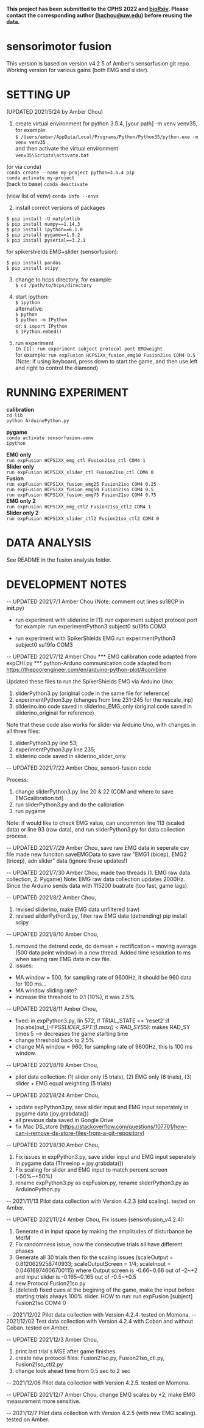 **This project has been submitted to the CPHS 2022 and [bioRxiv](https://doi.org/10.1101/2022.06.29.498180). Please contact the corresponding author (hachou@uw.edu) before reusing the data.**

# sensorimotor fusion 

This version is based on version v4.2.5 of Amber's sensorfusion git repo. Working version for various gains (both EMG and slider).

# SETTING UP 
(UPDATED 2021/5/24 by Amber Chou)

1. create virtual environment for python 3.5.4, [your path] -m venv venv35, for example: <br/>
`$ /Users/amber/AppData/Local/Programs/Python/Python35/python.exe -m venv venv35`<br/>
and then activate the virtual environment<br/>
`venv35\Scripts\activate.bat`<br/>

(or via conda)<br/>
`conda create --name my-project python=3.5.4 pip`<br/>
`conda activate my-project`<br/>
(back to base) `conda deactivate`<br/>

(view list of venv) `conda info --envs`<br/>


2. install correct versions of packages<br/>

`$ pip install -U matplotlib `<br/>
`$ pip install numpy==1.14.3 `<br/>
`$ pip install ipython==6.1.0 `<br/>
`$ pip install pygame==1.9.2 `<br/>
`$ pip install pyserial==3.2.1`<br/>


for spikershields EMG+slider (sensorfusion):<br/>

`$ pip install pandas` <br/>
`$ pip install scipy`


3. change to hcps directory, for example: <br/>
`$ cd /path/to/hcps/directory`

4. start ipython:<br/>
`$ ipython`<br/>
alternative: <br/>
`$ python`<br/>
`$ python -m IPython`<br/>
or:
`$ import IPython` <br/>
`$ IPython.embed()`

5. run experiment<br/>
`In [1]: run experiment subject protocol port EMGweight`<br/>
for example: `run expFusion HCPS1XX_fusion_emg50 Fusion21so COM4 0.5` <br/>
(Note: if using keyboard, press down to start the game, and then use left and right to control the diamond)

# RUNNING EXPERIMENT

**calibration**<br/>
`cd lib`<br/>
`python ArduinoPython.py`

**pygame**<br/>
`conda activate sensorfusion-venv`<br/>
`ipython`

**EMG only**<br/>
`run expFusion HCPS1XX_emg_ctl Fusion21so_ctl COM4 1`<br/>
**Slider only**<br/>
`run expFusion HCPS1XX_slider_ctl Fusion21so_ctl COM4 0`<br/>
**Fusion**<br/>
`run expFusion HCPS1XX_fusion_emg25 Fusion21so COM4 0.25`<br/>
`run expFusion HCPS1XX_fusion_emg50 Fusion21so COM4 0.5`<br/>
`run expFusion HCPS1XX_fusion_emg75 Fusion21so COM4 0.75`<br/>
**EMG only 2**<br/>
`run expFusion HCPS1XX_emg_ctl2 Fusion21so_ctl2 COM4 1`<br/>
**Slider only 2**<br/>
`run expFusion HCPS1XX_slider_ctl2 Fusion21so_ctl2 COM4 0`<br/>

# DATA ANALYSIS
See README in the fusion analysis folder.

# DEVELOPMENT NOTES 

-- UPDATED 2021/7/1 Amber Chou
(Note: comment out lines su18CP in __init__.py)

-  run experiment with sliderino
In [1]: run experiment subject protocol port 
for example: run experimentPython3 subject0 su19fo COM3

-  run experiment with SpikerShields EMG
run experimentPython3 subject0 su19fo COM3

-- UPDATED 2021/7/12 Amber Chou
*** EMG calibration code adapted from expCHI.py
*** python-Arduno communication code adapted from https://thepoorengineer.com/en/arduino-python-plot/#combine

Updated these files to run the SpikerShields EMG via Arduino Uno:
1. sliderPython3.py (original code in the same file for reference) 
2. experimentPython3.py (changes from line 231-245 for the rescale_inp)
3. silderino.ino code saved in sliderino_EMG_only (original code saved in sliderino_original for reference)

Note that these code also works for slider via Arduino Uno, with changes in all three files: 
1. sliderPython3.py line 53; 
2. experimentPython3.py line 235; 
3. silderino code saved in sliderino_slider_only

-- UPDATED 2021/7/22 Amber Chou, sensori-fusion code

Process:
1. change sliderPython3.py line 20 & 22 (COM and where to save EMGcalibration.txt)
2. run sliderPython3.py and do the calibration
3. run pygame

Note: if would like to check EMG value, can uncommon line 113 (scaled data) or line 93 (raw data), and run sliderPython3.py for data collection process.


-- UPDATED 2021/7/29 Amber Chou, save raw EMG data in seperate csv file
made new funciton saveEMGData to save raw "EMG1 (bicep), EMG2 (tricep), adn slider" data
(ignore these updates!)

-- UPDATED 2021/7/30 Amber Chou, made two threads (1. EMG raw data collection, 2. Pygame)
Note: EMG raw data collection updates 2000Hz. Since the Arduino sends data with 115200 buatrate (too fast, game lags).

-- UPDATED 2021/8/2 Amber Chou,
1. revised sliderino, make EMG data unfiltered (raw)
2. revised silderPython3.py, filter raw EMG data (detrending)
pip install scipy

-- UPDATED 2021/8/10 Amber Chou,
1. removed the detrend code, do demean + rectification + moving average (500 data point window) in a new thread. Added time resolution to ms when saving raw EMG data in csv file. 
2. issues: 
- MA window = 500, for sampling rate of 9600Hz, it should be 960 data for 100 ms...
- MA window sliding rate?
- increase the threshold to 0.1 (10%), it was 2.5%

-- UPDATED 2021/8/11 Amber Chou,
- fixed: in expPython3.py, lin 572, if TRIAL_STATE == 'reset2':if (np.abs(out_[-FPS*SLIDER_SPT:]).max() < RAD_SYS*5): makes RAD_SY times 5 --> decreases the game starting time
- change threshold back to 2.5%
- change MA window = 960, for sampling rate of 9600Hz, this is 100 ms window.

-- UPDATED 2021/8/19 Amber Chou,
- pilot data collection: (1) slider only (5 trials), (2) EMG only (6 trials), (3) slider + EMG equal weighting (5 trials)

-- UPDATED 2021/8/24 Amber Chou,
- update expPython3.py, save slider input and EMG input seperately in pygame data (joy.grabdata())
- all previous data saved in Google Drive
- fix Mac DS_store (https://stackoverflow.com/questions/107701/how-can-i-remove-ds-store-files-from-a-git-repository)

-- UPDATED 2021/8/30 Amber Chou,
1. Fix issues in expPython3.py, save slider input and EMG input seperately in pygame data (Threeinp = joy.grabdata())
2. Fix scaling for slider and EMG input to match percent screen (-50%~+50%)
3. rename expPython3.py as expFusion.py, rename sliderPython3.py as ArduinoPython.py

-- 2021/11/13 Pilot data collection with Version 4.2.3 (old scaling). tested on Amber.

-- UPDATED 2021/11/24 Amber Chou,
Fix issues (sensrofusion_v4.2.4):
1. Generate d in input space by making the amplitudes of disturbance be Md/M
2. Fix randomness issue, now the consecutive trials all have different phases
3. Generate all 30 trials then fix the scaling issues (scaleOutput = 0.8120629258740933; scaleOutputScreen = 1/4; scaleInput = 0.04616974606700115) where Output screen is -0.66~0.66 out of -2~+2 and Input slider is -0.165~0.165 out of -0.5~+0.5
4. new Protocol Fusion21so.py
5. (deleted) fixed cues at the begining of the game, make the input before starting trials always 100% slider. 
HOW to run:
run expFusion [subject] Fusion21so COM4 0

-- 2021/12/02 Pilot data collection with Version 4.2.4. tested on Momona.
-- 2021/12/02 Test data collection with Version 4.2.4 with Coban and without Coban. tested on Amber.

-- UPDATED 2021/12/3 Amber Chou,
1. print last trial's MSE after game finishes.
2. create new protocol files: Fusion21so.py, Fusion21so_ctl.py, Fusion21so_ctl2.py
3. change look ahead time from 0.5 sec to 2 sec

-- 2021/12/06 Pilot data collection with Version 4.2.5. tested on Momona.

-- UPDATED 2021/12/7 Amber Chou,
change EMG scales by *2, make EMG measurement more sensitive.

-- 2021/12/7 Pilot data collection with Version 4.2.5 (with new EMG scaling). tested on Amber.


